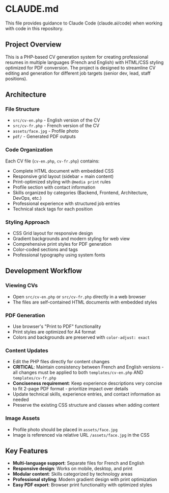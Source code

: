 # CLAUDE.md

This file provides guidance to Claude Code (claude.ai/code) when working with code in this repository.

## Project Overview

This is a PHP-based CV generation system for creating professional resumes in multiple languages (French and English) with HTML/CSS styling optimized for PDF conversion. The project is designed to streamline CV editing and generation for different job targets (senior dev, lead, staff positions).

## Architecture

### File Structure
- `src/cv-en.php` - English version of the CV
- `src/cv-fr.php` - French version of the CV
- `assets/face.jpg` - Profile photo
- `pdf/` - Generated PDF outputs

### Code Organization
Each CV file (`cv-en.php`, `cv-fr.php`) contains:
- Complete HTML document with embedded CSS
- Responsive grid layout (sidebar + main content)
- Print-optimized styling with `@media print` rules
- Profile section with contact information
- Skills organized by categories (Backend, Frontend, Architecture, DevOps, etc.)
- Professional experience with structured job entries
- Technical stack tags for each position

### Styling Approach
- CSS Grid layout for responsive design
- Gradient backgrounds and modern styling for web view
- Comprehensive print styles for PDF generation
- Color-coded sections and tags
- Professional typography using system fonts

## Development Workflow

### Viewing CVs
- Open `src/cv-en.php` or `src/cv-fr.php` directly in a web browser
- The files are self-contained HTML documents with embedded styles

### PDF Generation
- Use browser's "Print to PDF" functionality
- Print styles are optimized for A4 format
- Colors and backgrounds are preserved with `color-adjust: exact`

### Content Updates
- Edit the PHP files directly for content changes
- **CRITICAL**: Maintain consistency between French and English versions - all changes must be applied to both `templates/cv-en.php` AND `templates/cv-fr.php`
- **Conciseness requirement**: Keep experience descriptions very concise to fit 2-page PDF format - prioritize impact over details
- Update technical skills, experience entries, and contact information as needed
- Preserve the existing CSS structure and classes when adding content

### Image Assets
- Profile photo should be placed in `assets/face.jpg`
- Image is referenced via relative URL `/assets/face.jpg` in the CSS

## Key Features

- **Multi-language support**: Separate files for French and English
- **Responsive design**: Works on mobile, desktop, and print
- **Modular content**: Skills categorized by technology areas
- **Professional styling**: Modern gradient design with print optimization
- **Easy PDF export**: Browser print functionality with optimized styles